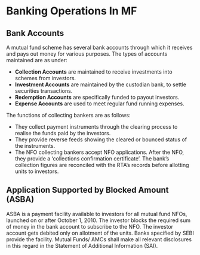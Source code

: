 # Banking Operations In MF

## Bank Accounts

A mutual fund scheme has several bank accounts through which it receives and pays out money for various purposes. The types of accounts maintained are as under:

* **Collection Accounts** are maintained to receive investments into schemes from investors.
* **Investment Accounts** are maintained by the custodian bank, to settle securities transactions.
* **Redemption Accounts** are specifically funded to payout investors.
* **Expense Accounts** are used to meet regular fund running expenses.

The functions of collecting bankers are as follows:

* They collect payment instruments through the clearing process to realise the funds paid by the investors.
* They provide reverse feeds showing the cleared or bounced status of the instruments.
* The NFO collecting bankers accept NFO applications. After the NFO, they provide a ‘collections confirmation certificate’. The bank’s collection figures are reconciled with the RTA’s records before allotting units to investors.

## Application Supported by Blocked Amount (ASBA)

ASBA is a payment facility available to investors for all mutual fund NFOs, launched on or after October 1, 2010. The investor blocks the required sum of money in the bank account to subscribe to the NFO. The investor account gets debited only on allotment of the units. Banks specified by SEBI provide the facility. Mutual Funds/ AMCs shall make all relevant disclosures in this regard in the Statement of Additional Information (SAI).
